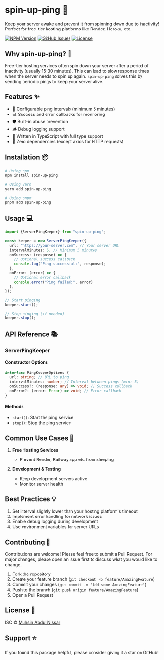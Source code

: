 # spin-up-ping 🚀

Keep your server awake and prevent it from spinning down due to inactivity! Perfect for free-tier hosting platforms like Render, Heroku, etc.

[![NPM Version](https://img.shields.io/npm/v/spin-up-ping)](https://www.npmjs.com/package/spin-up-ping)
[![GitHub Issues](https://img.shields.io/github/issues/Muhsin-42/spin-up-ping)](https://github.com/Muhsin-42/spin-up-ping/issues)
[![License](https://img.shields.io/npm/l/spin-up-ping)](https://github.com/Muhsin-42/spin-up-ping/blob/main/LICENSE)

<!-- [![Downloads](https://img.shields.io/npm/dt/spin-up-ping)](https://www.npmjs.com/package/spin-up-ping) -->
<!-- [![GitHub Stars](https://img.shields.io/github/stars/Muhsin-42/spin-up-ping)](https://github.com/Muhsin-42/spin-up-ping/stargazers) -->

## Why spin-up-ping? 🤔

Free-tier hosting services often spin down your server after a period of inactivity (usually 15-30 minutes). This can lead to slow response times when the server needs to spin up again. `spin-up-ping` solves this by sending periodic pings to keep your server alive.

## Features ✨

- 🔄 Configurable ping intervals (minimum 5 minutes)
- 📊 Success and error callbacks for monitoring
- 🛡️ Built-in abuse prevention
- 🪵 Debug logging support
- 💪 Written in TypeScript with full type support
- 🎯 Zero dependencies (except axios for HTTP requests)

## Installation 📦

```bash
# Using npm
npm install spin-up-ping

# Using yarn
yarn add spin-up-ping

# Using pnpm
pnpm add spin-up-ping
```

## Usage 💻

```typescript
import {ServerPingKeeper} from "spin-up-ping";

const keeper = new ServerPingKeeper({
  url: "https://your-server.com", // Your server URL
  intervalMinutes: 5, // Minimum 5 minutes
  onSuccess: (response) => {
    // Optional success callback
    console.log("Ping successful:", response);
  },
  onError: (error) => {
    // Optional error callback
    console.error("Ping failed:", error);
  },
});

// Start pinging
keeper.start();

// Stop pinging (if needed)
keeper.stop();
```

## API Reference 📚

### ServerPingKeeper

#### Constructor Options

```typescript
interface PingKeeperOptions {
  url: string; // URL to ping
  intervalMinutes: number; // Interval between pings (min: 5)
  onSuccess?: (response: any) => void; // Success callback
  onError?: (error: Error) => void; // Error callback
}
```

#### Methods

- `start()`: Start the ping service
- `stop()`: Stop the ping service

## Common Use Cases 🎯

1. **Free Hosting Services**

   - Prevent Render, Railway.app etc from sleeping

2. **Development & Testing**
   - Keep development servers active
   - Monitor server health

## Best Practices 💡

1. Set interval slightly lower than your hosting platform's timeout
2. Implement error handling for network issues
3. Enable debug logging during development
4. Use environment variables for server URLs

## Contributing 🤝

Contributions are welcome! Please feel free to submit a Pull Request. For major changes, please open an issue first to discuss what you would like to change.

1. Fork the repository
2. Create your feature branch (`git checkout -b feature/AmazingFeature`)
3. Commit your changes (`git commit -m 'Add some AmazingFeature'`)
4. Push to the branch (`git push origin feature/AmazingFeature`)
5. Open a Pull Request

## License 📄

ISC © [Muhsin Abdul Nissar](https://github.com/Muhsin-42)

## Support ⭐

If you found this package helpful, please consider giving it a star on GitHub!
